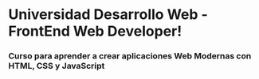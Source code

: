 # Universidad Desarrollo Web - FrontEnd Web Developer!

### Curso para aprender a crear aplicaciones Web Modernas con HTML, CSS y JavaScript
